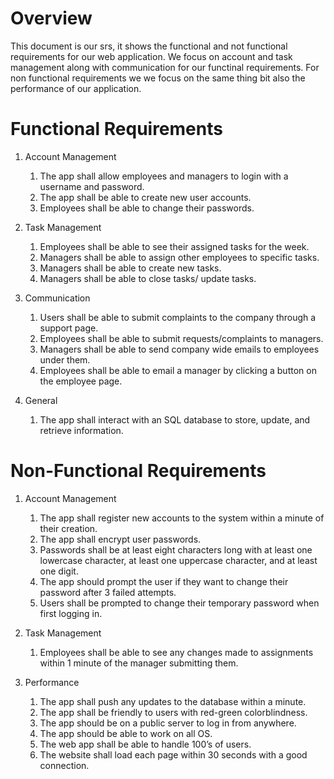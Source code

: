 # Overview

This document is our srs, it shows the functional and not functional requirements for our web application. We focus on account and task management along with communication for our functinal requirements. For non functional requirements we we focus on the same thing bit also the performance of our application.

# Functional Requirements

1. Account Management
	1. The app shall allow employees and managers to login with a username and password.
	2. The app shall be able to create new user accounts.
	3. Employees shall be able to change their passwords.

2. Task Management
	1. Employees shall be able to see their assigned tasks for the week.
	2. Managers shall be able to assign other employees to specific tasks.
	3. Managers shall be able to create new tasks.
	4. Managers shall be able to close tasks/ update tasks.

3. Communication
	1. Users shall be able to submit complaints to the company through a support page.
	2. Employees shall be able to submit requests/complaints to managers.
	3. Managers shall be able to send company wide emails to employees under them.
	4. Employees shall be able to email a manager by clicking a button on the employee page.

4. General
	1. The app shall interact with an SQL database to store, update, and retrieve information.

# Non-Functional Requirements

1. Account Management
	1. The app shall register new accounts to the system within a minute of their creation.
	2. The app shall encrypt user passwords.
	3. Passwords shall be at least eight characters long with at least one lowercase character, at least one uppercase character, and at least one digit.
	4. The app should prompt the user if they want to change their password after 3 failed attempts.
	5. Users shall be prompted to change their temporary password when first logging in.

2. Task Management
	1. Employees shall be able to see any changes made to assignments within 1 minute of the manager submitting them.

3. Performance
	1. The app shall push any updates to the database within a minute.
	2. The app shall be friendly to users with red-green colorblindness.
	3. The app should be on a public server to log in from anywhere.
	4. The app should be able to work on all OS.
	5. The web app shall be able to handle 100’s of users.
	6. The website shall load each page within 30 seconds with a good connection.



